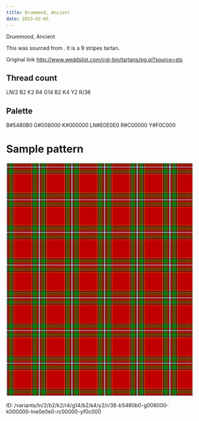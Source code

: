 ```yaml
---
title: Drummond, Ancient
date: 2023-02-05
---
```

Drummond, Ancient

This was sourced from <no value>.  It is a 9 stripes tartan.

Original link http://www.weddslist.com/cgi-bin/tartans/pg.pl?source=sts

## Thread count
LN/2 B2 K2 R4 G14 B2 K4 Y2 R/38

## Palette
B#5480B0 G#008000 K#000000 LN#E0E0E0 R#C00000 Y#F0C000

# Sample pattern

![Tartan detail](tartan.png "LN/2 B2 K2 R4 G14 B2 K4 Y2 R/38 tartan")

ID: /variants/ln/2/b2/k2/r4/g14/b2/k4/y2/r/38-b5480b0-g008000-k000000-lne0e0e0-rc00000-yf0c000